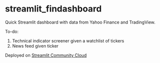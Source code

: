 # streamlit_findashboard
Quick Streamlit dashboard with data from Yahoo Finance and TradingView.

To-do:
1. Technical indicator screener given a watchlist of tickers
2. News feed given ticker

Deployed on [Streamlit Community Cloud](https://andre-tan-findashboard.streamlit.app/)
